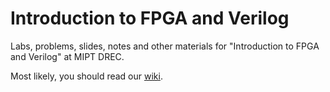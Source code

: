 # Introduction to FPGA and Verilog

Labs, problems, slides, notes and other materials for "Introduction to FPGA and Verilog" at MIPT DREC.

Most likely, you should read our [wiki](https://github.com/viktor-prutyanov/drec-fpga-intro/wiki).
